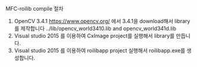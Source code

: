 
MFC-roilib compile 절차

1. OpenCV 3.4.1
    https://www.opencv.org/ 에서 3.4.1을 download해서 library를 제작합니다
    ../lib/opencv_world3410.lib and opencv_world341d.lib
2. Visual studio 2015 를 이용하여 CxImage project를 실행해서 library를 만듭니다.
3. Visual studio 2015 를 이용하여 roilibapp project 실행해서 roilibapp.exe를 생성합니다.




